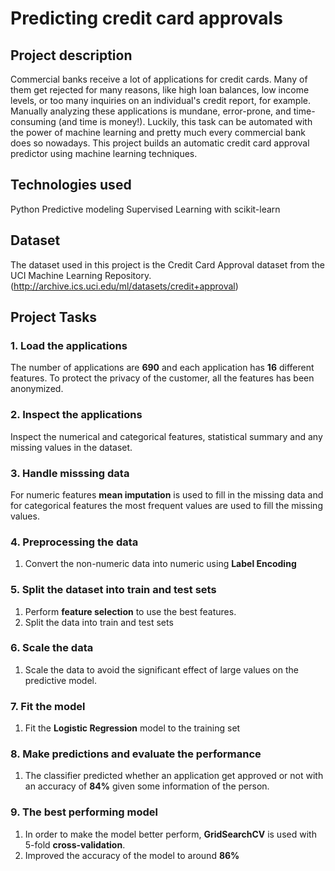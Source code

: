 # Predicting credit card approvals

## Project description
Commercial banks receive a lot of applications for credit cards. Many of them get rejected for many reasons, like high loan balances, low income levels, or too many inquiries on an individual's credit report, for example. Manually analyzing these applications is mundane, error-prone, and time-consuming (and time is money!). Luckily, this task can be automated with the power of machine learning and pretty much every commercial bank does so nowadays. This project builds an automatic credit card approval predictor using machine learning techniques.

## Technologies used
Python
Predictive modeling
Supervised Learning with scikit-learn

## Dataset
The dataset used in this project is the Credit Card Approval dataset from the UCI Machine Learning Repository. (http://archive.ics.uci.edu/ml/datasets/credit+approval)

## Project Tasks
### 1. Load the applications
   The number of applications are **690** and each application has **16** different features. To protect the privacy of the customer, all the features has been anonymized.
### 2. Inspect the applications
   Inspect the numerical and categorical features, statistical summary and any missing values in the dataset.
### 3. Handle misssing data
   For numeric features **mean imputation** is used to fill in the missing data and for categorical features the most frequent values are used to fill the missing values.
### 4. Preprocessing the data
   1. Convert the non-numeric data into numeric using **Label Encoding**
### 5. Split the dataset into train and test sets
   1. Perform **feature selection** to use the best features.
   2. Split the data into train and test sets
### 6. Scale the data
   1. Scale the data to avoid the significant effect of large values on the predictive model.
### 7. Fit the model
   1. Fit the **Logistic Regression** model to the training set
### 8. Make predictions and evaluate the performance
   1. The classifier predicted whether an application get approved or not with an accuracy of **84%** given some information of the person.
### 9. The best performing model
   1. In order to make the model better perform, **GridSearchCV** is used with 5-fold **cross-validation**.
   2. Improved the accuracy of the model to around **86%**

